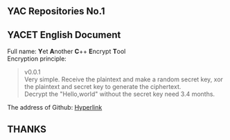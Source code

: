 ## YAC Repositories No.1
## YACET English Document
Full name: **Y**et **A**nother **C**++ **E**ncrypt **T**ool  
Encryption principle:
> v0.0.1  
Very simple. Receive the plaintext and make a random secret key, xor the plaintext and secret key to generate the ciphertext.  
Decrypt the "Hello,world" without the secret key need 3.4 months.

The address of Github: [Hyperlink](https://github.com/yonggandewo/YACET "Welcome")
## THANKS
